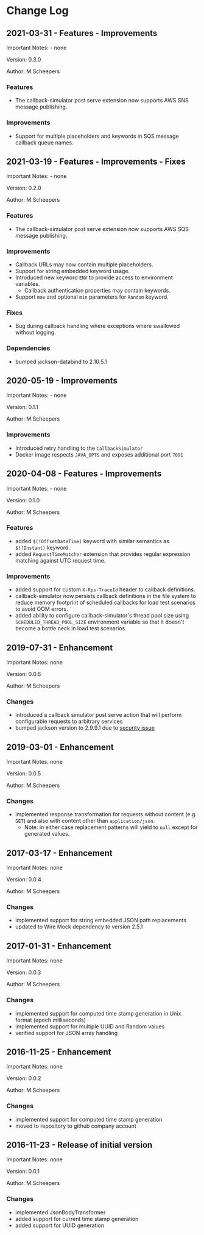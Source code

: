 # Change Log

## 2021-03-31 - Features - Improvements

Important Notes: - none

Version: 0.3.0

Author: M.Scheepers

### Features
- The callback-simulator post serve extension now supports AWS SNS message publishing.

### Improvements
- Support for multiple placeholders and keywords in SQS message callback queue names.


## 2021-03-19 - Features - Improvements - Fixes

Important Notes: - none

Version: 0.2.0

Author: M.Scheepers

### Features
- The callback-simulator post serve extension now supports AWS SQS message publishing.

### Improvements
- Callback URLs may now contain multiple placeholders.
- Support for string embedded keyword usage.
- Introduced new keyword `ENV` to provide access to environment variables.
    - Callback authentication properties may contain keywords.
- Support `max` and optional `min` parameters for `Random` keyword.

### Fixes
- Bug during callback handling where exceptions where swallowed without logging.

### Dependencies
- bumped jackson-databind to 2.10.5.1

## 2020-05-19 - Improvements

Important Notes: - none

Version: 0.1.1

Author: M.Scheepers

### Improvements
- Introduced retry handling to the `CallbackSimulator`
- Docker image respects `JAVA_OPTS` and exposes additional port `7091`


## 2020-04-08 - Features - Improvements

Important Notes: - none

Version: 0.1.0

Author: M.Scheepers

### Features
- added `$(!OffsetDateTime)` keyword with similar semantics as `$(!Instant)` keyword.
- added `RequestTimeMatcher` extension that provides regular expression matching against UTC request time.

### Improvements
- added support for custom `X-Rps-TraceId` header to callback definitions.
- callback-simulator now persists callback definitions in the file system to reduce memory footprint of scheduled callbacks for load test scenarios to avoid OOM errors.   
- added ability to configure callback-simulator's thread pool size using `SCHEDULED_THREAD_POOL_SIZE` environment variable so that it doesn't become a bottle neck in load test scenarios.  


## 2019-07-31 - Enhancement

Important Notes: none

Version: 0.0.6

Author: M.Scheepers

### Changes
- introduced a callback simulator post serve action that will perform configurable requests to arbitrary services
- bumped jackson version to 2.9.9.1 due to [security issue](https://nvd.nist.gov/vuln/detail/CVE-2019-12814) 


## 2019-03-01 - Enhancement

Important Notes: none

Version: 0.0.5

Author: M.Scheepers

### Changes
- implemented response transformation for requests without content (e.g. `GET`) and also with content other than `application/json`.
	- Note: in either case replacement patterns will yield to `null` except for generated values.


## 2017-03-17 - Enhancement

Important Notes: none

Version: 0.0.4

Author: M.Scheepers

### Changes
- implemented support for string embedded JSON path replacements
- updated to Wire Mock dependency to version 2.5.1


## 2017-01-31 - Enhancement

Important Notes: none

Version: 0.0.3

Author: M.Scheepers

### Changes
- implemented support for computed time stamp generation in Unix format (epoch milliseconds)
- implemented support for multiple UUID and Random values
- verified support for JSON array handling


## 2016-11-25 - Enhancement

Important Notes: none

Version: 0.0.2

Author: M.Scheepers

### Changes

- implemented support for computed time stamp generation
- moved to repository to github company account


## 2016-11-23 - Release of initial version

Important Notes: none

Version: 0.0.1

Author: M.Scheepers

### Changes

- implemented JsonBodyTransformer
- added support for current time stamp generation
- added support for UUID generation
